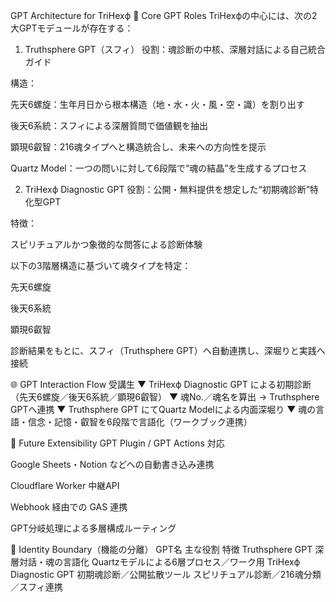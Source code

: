 GPT Architecture for TriHexϕ
👾 Core GPT Roles
TriHexϕの中心には、次の2大GPTモデュールが存在する：

1. Truthsphere GPT（スフィ）
役割：魂診断の中核、深層対話による自己統合ガイド

構造：

先天6螺旋：生年月日から根本構造（地・水・火・風・空・識）を割り出す

後天6系統：スフィによる深層質問で価値観を抽出

顕現6叡智：216魂タイプへと構造統合し、未来への方向性を提示

Quartz Model：一つの問いに対して6段階で“魂の結晶”を生成するプロセス

2. TriHexϕ Diagnostic GPT
役割：公開・無料提供を想定した“初期魂診断”特化型GPT

特徴：

スピリチュアルかつ象徴的な問答による診断体験

以下の3階層構造に基づいて魂タイプを特定：

先天6螺旋

後天6系統

顕現6叡智

診断結果をもとに、スフィ（Truthsphere GPT）へ自動連携し、深堀りと実践へ接続

🌐 GPT Interaction Flow
受講生
   ▼
TriHexϕ Diagnostic GPT による初期診断
（先天6螺旋／後天6系統／顕現6叡智）
   ▼
魂No.／魂名を算出 → Truthsphere GPTへ連携
   ▼
Truthsphere GPT にてQuartz Modelによる内面深堀り
   ▼
魂の言語・信念・記憶・叡智を6段階で言語化（ワークブック連携）

🔧 Future Extensibility
GPT Plugin / GPT Actions 対応

Google Sheets・Notion などへの自動書き込み連携

Cloudflare Worker 中継API

Webhook 経由での GAS 連携

GPT分岐処理による多層構成ルーティング

🔖 Identity Boundary（機能の分離）
GPT名	主な役割	特徴
Truthsphere GPT	深層対話・魂の言語化	Quartzモデルによる6層プロセス／ワーク用
TriHexϕ Diagnostic GPT	初期魂診断／公開拡散ツール	スピリチュアル診断／216魂分類／スフィ連携
